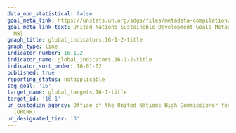 ```yaml
---
data_non_statistical: false
goal_meta_link: https://unstats.un.org/sdgs/files/metadata-compilation/Metadata-Goal-16.pdf
goal_meta_link_text: United Nations Sustainable Development Goals Metadata (PDF 1.3
  MB)
graph_title: global_indicators.16-1-2-title
graph_type: line
indicator_number: 16.1.2
indicator_name: global_indicators.16-1-2-title
indicator_sort_order: 16-01-02
published: true
reporting_status: notapplicable
sdg_goal: '16'
target_name: global_targets.16-1-title
target_id: '16.1'
un_custodian_agency: Office of the United Nations High Commissioner for Human Rights
  (OHCHR)
un_designated_tier: '3'
---
```

